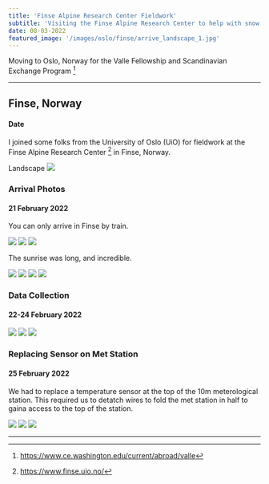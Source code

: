```yaml
---
title: 'Finse Alpine Research Center Fieldwork'
subtitle: 'Visiting the Finse Alpine Research Center to help with snow science fieldwork'
date: 08-03-2022
featured_image: '/images/oslo/finse/arrive_landscape_1.jpg'
---
```


Moving to Oslo, Norway for the Valle Fellowship and Scandinavian Exchange Program [^1]

[^1]: https://www.ce.washington.edu/current/abroad/valle

---

## Finse, Norway
#### Date

I joined some folks from the University of Oslo (UiO) for fieldwork at the Finse Alpine Research Center [^2] in Finse, Norway. 
[^2]: https://www.finse.uio.no/

Landscape
<img src="/images/oslo/finse/arrive_landscape_1.jpg">

### Arrival Photos 
#### 21 February 2022

You can only arrive in Finse by train. 
<div class="gallery" data-columns="3">
	<img src="/images/oslo/finse/arrive_vert_1.jpg">
	<img src="/images/oslo/finse/arrive_vert_3.jpg">
  	<img src="/images/oslo/finse/arrive_splitboard_vert.jpg">
</div>

The sunrise was long, and incredible. 
<div class="gallery" data-columns="4">
	<img src="/images/oslo/finse/sunrise_horz_1.jpg">
	<img src="/images/oslo/finse/sunrise_horz_2.jpg">
	<img src="/images/oslo/finse/sunrise_horz_3.jpg">
	<img src="/images/oslo/finse/sunrise_horz_4.jpg">
</div>

### Data Collection
#### 22-24 February 2022
<div class="gallery" data-columns="3">
	<img src="/images/oslo/finse/drone_vert_1.jpg">
	<img src="/images/oslo/finse/simon_snowpit_vert_1.jpg">
	<img src="/images/oslo/finse/snowpit_vert_1.jpg">
</div>


### Replacing Sensor on Met Station
#### 25 February 2022

We had to replace a temperature sensor at the top of the 10m meterological station. This required us to detatch wires to fold the met station in half to gaina access to the top of the station.
<div class="gallery" data-columns="3">
	<img src="/images/oslo/finse/sensor_replacement_1.jpg">
	<img src="/images/oslo/finse/sensor_replacement_2.jpg">
	<img src="/images/oslo/finse/sensor_replacement_3.jpg">
</div>

---


<!-- <a href="https://jekyllthemes.io/theme/index-portfolio-jekyll-theme" class="button button--large">Get This Theme</a> -->
<!-- https://github.com/adam-p/markdown-here/wiki/Markdown-Cheatsheet -->
